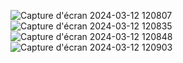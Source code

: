 ![Capture d'écran 2024-03-12 120807](https://github.com/OussamaNaaman/intellijTP/assets/75328926/fb39e77c-4baa-4d7d-b461-41c532411a76)
![Capture d'écran 2024-03-12 120835](https://github.com/OussamaNaaman/intellijTP/assets/75328926/48d66eb8-e1d6-4a0b-99b5-a44f31a7c484)
![Capture d'écran 2024-03-12 120848](https://github.com/OussamaNaaman/intellijTP/assets/75328926/b21fa9de-a00d-4914-ab59-aeac173f43c1)
![Capture d'écran 2024-03-12 120903](https://github.com/OussamaNaaman/intellijTP/assets/75328926/6869f13b-7497-436d-bf57-69946bd307ca)




